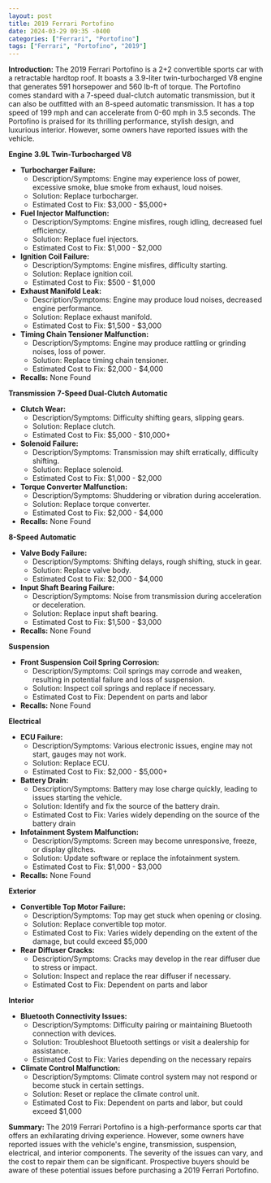 ```yaml
---
layout: post
title: 2019 Ferrari Portofino
date: 2024-03-29 09:35 -0400
categories: ["Ferrari", "Portofino"]
tags: ["Ferrari", "Portofino", "2019"]
---
```

**Introduction:**
The 2019 Ferrari Portofino is a 2+2 convertible sports car with a retractable hardtop roof. It boasts a 3.9-liter twin-turbocharged V8 engine that generates 591 horsepower and 560 lb-ft of torque. The Portofino comes standard with a 7-speed dual-clutch automatic transmission, but it can also be outfitted with an 8-speed automatic transmission. It has a top speed of 199 mph and can accelerate from 0-60 mph in 3.5 seconds. The Portofino is praised for its thrilling performance, stylish design, and luxurious interior. However, some owners have reported issues with the vehicle.

**Engine**
**3.9L Twin-Turbocharged V8**

* **Turbocharger Failure:**
    * Description/Symptoms: Engine may experience loss of power, excessive smoke, blue smoke from exhaust, loud noises.
    * Solution: Replace turbocharger.
    * Estimated Cost to Fix: $3,000 - $5,000+
* **Fuel Injector Malfunction:**
    * Description/Symptoms: Engine misfires, rough idling, decreased fuel efficiency.
    * Solution: Replace fuel injectors.
    * Estimated Cost to Fix: $1,000 - $2,000
* **Ignition Coil Failure:**
    * Description/Symptoms: Engine misfires, difficulty starting.
    * Solution: Replace ignition coil.
    * Estimated Cost to Fix: $500 - $1,000
* **Exhaust Manifold Leak:**
    * Description/Symptoms: Engine may produce loud noises, decreased engine performance.
    * Solution: Replace exhaust manifold.
    * Estimated Cost to Fix: $1,500 - $3,000
* **Timing Chain Tensioner Malfunction:**
    * Description/Symptoms: Engine may produce rattling or grinding noises, loss of power.
    * Solution: Replace timing chain tensioner.
    * Estimated Cost to Fix: $2,000 - $4,000
* **Recalls:** None Found

**Transmission**
**7-Speed Dual-Clutch Automatic**

* **Clutch Wear:**
    * Description/Symptoms: Difficulty shifting gears, slipping gears.
    * Solution: Replace clutch.
    * Estimated Cost to Fix: $5,000 - $10,000+
* **Solenoid Failure:**
    * Description/Symptoms: Transmission may shift erratically, difficulty shifting.
    * Solution: Replace solenoid.
    * Estimated Cost to Fix: $1,000 - $2,000
* **Torque Converter Malfunction:**
    * Description/Symptoms: Shuddering or vibration during acceleration.
    * Solution: Replace torque converter.
    * Estimated Cost to Fix: $2,000 - $4,000
* **Recalls:** None Found

**8-Speed Automatic**

* **Valve Body Failure:**
    * Description/Symptoms: Shifting delays, rough shifting, stuck in gear.
    * Solution: Replace valve body.
    * Estimated Cost to Fix: $2,000 - $4,000
* **Input Shaft Bearing Failure:**
    * Description/Symptoms: Noise from transmission during acceleration or deceleration.
    * Solution: Replace input shaft bearing.
    * Estimated Cost to Fix: $1,500 - $3,000
* **Recalls:** None Found

**Suspension**

* **Front Suspension Coil Spring Corrosion:**
    * Description/Symptoms: Coil springs may corrode and weaken, resulting in potential failure and loss of suspension.
    * Solution: Inspect coil springs and replace if necessary.
    * Estimated Cost to Fix: Dependent on parts and labor
* **Recalls:** None Found

**Electrical**

* **ECU Failure:**
    * Description/Symptoms: Various electronic issues, engine may not start, gauges may not work.
    * Solution: Replace ECU.
    * Estimated Cost to Fix: $2,000 - $5,000+
* **Battery Drain:**
    * Description/Symptoms: Battery may lose charge quickly, leading to issues starting the vehicle.
    * Solution: Identify and fix the source of the battery drain.
    * Estimated Cost to Fix: Varies widely depending on the source of the battery drain
* **Infotainment System Malfunction:**
    * Description/Symptoms: Screen may become unresponsive, freeze, or display glitches.
    * Solution: Update software or replace the infotainment system.
    * Estimated Cost to Fix: $1,000 - $3,000
* **Recalls:** None Found

**Exterior**

* **Convertible Top Motor Failure:**
    * Description/Symptoms: Top may get stuck when opening or closing.
    * Solution: Replace convertible top motor.
    * Estimated Cost to Fix: Varies widely depending on the extent of the damage, but could exceed $5,000
* **Rear Diffuser Cracks:**
    * Description/Symptoms: Cracks may develop in the rear diffuser due to stress or impact.
    * Solution: Inspect and replace the rear diffuser if necessary.
    * Estimated Cost to Fix: Dependent on parts and labor

**Interior**

* **Bluetooth Connectivity Issues:**
    * Description/Symptoms: Difficulty pairing or maintaining Bluetooth connection with devices.
    * Solution: Troubleshoot Bluetooth settings or visit a dealership for assistance.
    * Estimated Cost to Fix: Varies depending on the necessary repairs
* **Climate Control Malfunction:**
    * Description/Symptoms: Climate control system may not respond or become stuck in certain settings.
    * Solution: Reset or replace the climate control unit.
    * Estimated Cost to Fix: Dependent on parts and labor, but could exceed $1,000

**Summary:**
The 2019 Ferrari Portofino is a high-performance sports car that offers an exhilarating driving experience. However, some owners have reported issues with the vehicle's engine, transmission, suspension, electrical, and interior components. The severity of the issues can vary, and the cost to repair them can be significant. Prospective buyers should be aware of these potential issues before purchasing a 2019 Ferrari Portofino.
